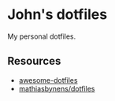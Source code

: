 # John's dotfiles

My personal dotfiles.

## Resources

- [awesome-dotfiles](https://github.com/webpro/awesome-dotfiles)
- [mathiasbynens/dotfiles](https://github.com/mathiasbynens/dotfiles)
